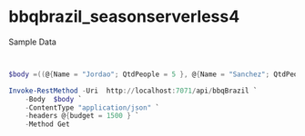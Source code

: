 # bbqbrazil_seasonserverless4

Sample Data
```powershell


$body =((@{Name = "Jordao"; QtdPeople = 5 }, @{Name = "Sanchez"; QtdPeople = 6 }) | ConvertTo-Json)

Invoke-RestMethod -Uri  http://localhost:7071/api/bbqBrazil `
    -Body  $body `
    -ContentType "application/json" `
    -headers @{budget = 1500 } `
    -Method Get

```

